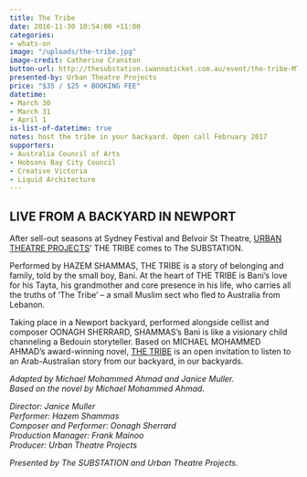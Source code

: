 ```yaml
---
title: The Tribe
date: 2016-11-30 10:54:00 +11:00
categories:
- whats-on
image: "/uploads/the-tribe.jpg"
image-credit: Catherine Cranston
button-url: http://thesubstation.iwannaticket.com.au/event/the-tribe-MTIwNjM
presented-by: Urban Theatre Projects
price: "$35 / $25 + BOOKING FEE"
datetime:
- March 30
- March 31
- April 1
is-list-of-datetime: true
notes: host the tribe in your backyard. Open call February 2017
supporters:
- Australia Council of Arts
- Hobsons Bay City Council
- Creative Victoria
- Liquid Architecture
---
```


## LIVE FROM A BACKYARD IN NEWPORT

After sell-out seasons at Sydney Festival and Belvoir St Theatre, [URBAN THEATRE PROJECTS](http://urbantheatre.com.au)’ THE TRIBE comes to The SUBSTATION.

Performed by HAZEM SHAMMAS, THE TRIBE is a story of belonging and family, told by the small boy, Bani. At the heart of THE TRIBE is Bani’s love for his Tayta, his grandmother and core presence in his life, who carries all the truths of ‘The Tribe’ – a small Muslim sect who fled to Australia from Lebanon.

Taking place in a Newport backyard, performed alongside cellist and composer OONAGH SHERRARD, SHAMMAS’s Bani is like a visionary child channeling a Bedouin storyteller. Based on MICHAEL MOHAMMED AHMAD’s award-winning novel, [THE TRIBE](http://giramondopublishing.com/product/the-tribe) is an open invitation to listen to an Arab-Australian story from our backyard, in our backyards.

_Adapted by Michael Mohammed Ahmad and Janice Muller._<br>
_Based on the novel by Michael Mohammed Ahmad._

_Director: Janice Muller_<br>
_Performer: Hazem Shammas_<br>
_Composer and Performer: Oonagh Sherrard_<br>
_Production Manager: Frank Mainoo_<br>
_Producer: Urban Theatre Projects_

_Presented by The SUBSTATION and Urban Theatre Projects._
